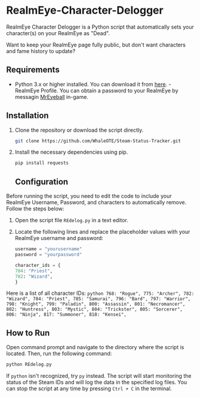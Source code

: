 # RealmEye-Character-Delogger
RealmEye Character Delogger is a Python script that automatically sets your character(s) on your RealmEye as "Dead". 

Want to keep your RealmEye page fully public, but don't want characters and fame history to update? 

## Requirements

- Python 3.x or higher installed. You can download it from [here](https://www.python.org/downloads/).
-RealmEye Profile. You can obtain a password to your RealmEye by messagin [MrEyeball](https://www.realmeye.com/mreyeball) in-game.

## Installation

1. Clone the repository or download the script directly.

    ```bash
    git clone https://github.com/WhaleOTE/Steam-Status-Tracker.git
    ```

2. Install the necessary dependencies using pip.

    ```bash
    pip install requests
    ```

    ## Configuration

Before running the script, you need to edit the code to include your RealmEye Username, Password, and characters to automatically remove. Follow the steps below:

1. Open the script file `REdelog.py` in a text editor.

2. Locate the following lines and replace the placeholder values with your RealmEye username and password:

    ```python
    username = "yourusername"
    password = "yourpassword"

    character_ids = {
    784: "Priest",
    782: "Wizard",
    }
    ```
Here is a list of all character IDs:
    ```python
    768: "Rogue",
    775: "Archer",
    782: "Wizard",
    784: "Priest",
    785: "Samurai",
    796: "Bard",
    797: "Warrior",
    798: "Knight",
    799: "Paladin",
    800: "Assassin",
    801: "Necromancer",
    802: "Huntress",
    803: "Mystic",
    804: "Trickster",
    805: "Sorcerer",
    806: "Ninja",
    817: "Summoner",
    818: "Kensei",
    ```
    
## How to Run

Open command prompt and navigate to the directory where the script is located. Then, run the following command:

```bash
python REdelog.py
```

If `python` isn't recognized, try `py` instead. The script will start monitoring the status of the Steam IDs and will log the data in the specified log files. You can stop the script at any time by pressing `Ctrl + C` in the terminal.
